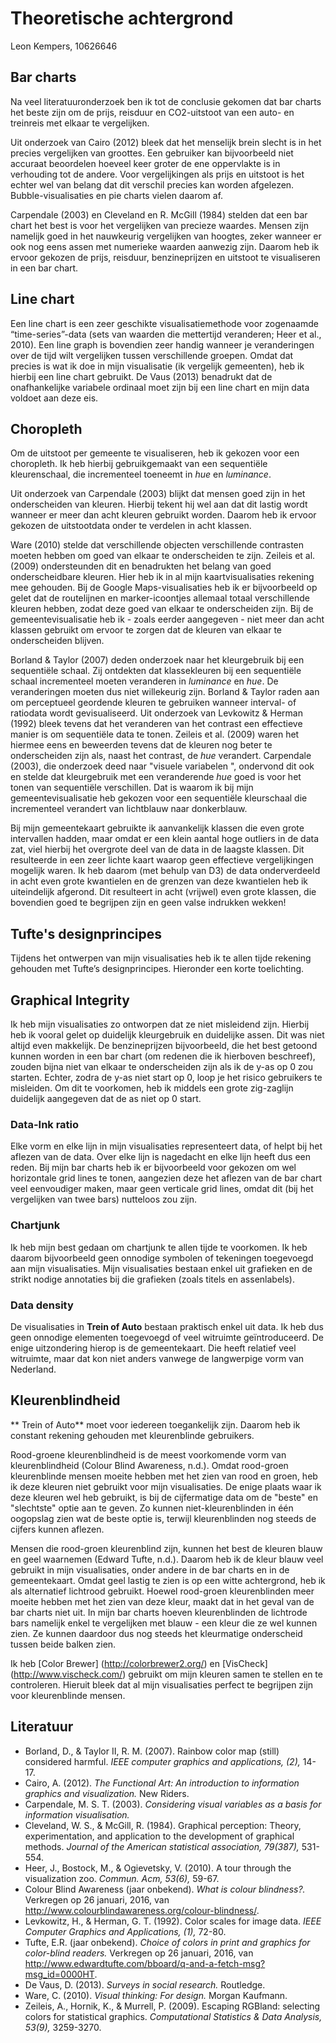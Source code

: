 # Theoretische achtergrond
Leon Kempers, 10626646


## Bar charts
Na veel literatuuronderzoek ben ik tot de conclusie gekomen dat bar charts het beste zijn om de prijs, reisduur en CO2-uitstoot van een auto- en treinreis met elkaar te vergelijken.

Uit onderzoek van Cairo (2012) bleek dat het menselijk brein slecht is in het precies vergelijken van groottes. Een gebruiker kan bijvoorbeeld niet accuraat beoordelen hoeveel keer groter de ene oppervlakte is in verhouding tot de andere. Voor vergelijkingen als prijs en uitstoot is het echter wel van belang dat dit verschil precies kan worden afgelezen. Bubble-visualisaties en pie charts vielen daarom af.

Carpendale (2003) en Cleveland en R. McGill (1984) stelden dat een bar chart het best is voor het vergelijken van precieze waardes. Mensen zijn namelijk goed in het nauwkeurig vergelijken van hoogtes, zeker wanneer er ook nog eens assen met numerieke waarden aanwezig zijn. Daarom heb ik ervoor gekozen de prijs, reisduur, benzineprijzen en uitstoot te visualiseren in een bar chart.


## Line chart
Een line chart is een zeer geschikte visualisatiemethode voor zogenaamde “time-series”-data (sets van waarden die mettertijd veranderen; Heer et al., 2010). Een line graph is bovendien zeer handig wanneer je veranderingen over de tijd wilt vergelijken tussen verschillende groepen. Omdat dat precies is wat ik doe in mijn visualisatie (ik vergelijk gemeenten), heb ik hierbij een line chart gebruikt. De Vaus (2013) benadrukt dat de onafhankelijke variabele ordinaal moet zijn bij een line chart en mijn data voldoet aan deze eis.


## Choropleth
Om de uitstoot per gemeente te visualiseren, heb ik gekozen voor een choropleth. Ik heb hierbij gebruikgemaakt van een sequentiële kleurenschaal, die incrementeel toeneemt in *hue* en *luminance*.

Uit onderzoek van Carpendale (2003) blijkt dat mensen goed zijn in het onderscheiden van kleuren. Hierbij tekent hij wel aan dat dit lastig wordt wanneer er meer dan acht kleuren gebruikt worden. Daarom heb ik ervoor gekozen de uitstootdata onder te verdelen in acht klassen.

Ware (2010) stelde dat verschillende objecten verschillende contrasten moeten hebben om goed van elkaar te onderscheiden te zijn. Zeileis et al. (2009) ondersteunden dit en benadrukten het belang van goed onderscheidbare kleuren. Hier heb ik in al mijn kaartvisualisaties rekening mee gehouden. Bij de Google Maps-visualisaties heb ik er bijvoorbeeld op gelet dat de routelijnen en marker-icoontjes allemaal totaal verschillende kleuren hebben, zodat deze goed van elkaar te onderscheiden zijn. Bij de gemeentevisualisatie heb ik - zoals eerder aangegeven - niet meer dan acht klassen gebruikt om ervoor te zorgen dat de kleuren van elkaar te onderscheiden blijven.

Borland & Taylor (2007) deden onderzoek naar het kleurgebruik bij een sequentiële schaal. Zij ontdekten dat klassekleuren bij een sequentiële schaal incrementeel moeten veranderen in *luminance* en *hue*. De veranderingen moeten dus niet willekeurig zijn. Borland & Taylor raden aan om perceptueel geordende kleuren te gebruiken wanneer interval- of ratiodata wordt gevisualiseerd. Uit onderzoek van Levkowitz & Herman (1992) bleek tevens dat het veranderen van het contrast een effectieve manier is om sequentiële data te tonen. Zeileis et al. (2009) waren het hiermee eens en beweerden tevens dat de kleuren nog beter te onderscheiden zijn als, naast het contrast, de *hue* verandert. Carpendale (2003), die onderzoek deed naar "visuele variabelen ", ondervond dit ook en stelde dat kleurgebruik met een veranderende *hue* goed is voor het tonen van sequentiële verschillen. Dat is waarom ik bij mijn gemeentevisualisatie heb gekozen voor een sequentiële kleurschaal die incrementeel verandert van lichtblauw naar donkerblauw.

Bij mijn gemeentekaart gebruikte ik aanvankelijk klassen die even grote intervallen hadden, maar omdat er een klein aantal hoge outliers in de data zat, viel hierbij het overgrote deel van de data in de laagste klassen. Dit resulteerde in een zeer lichte kaart waarop geen effectieve vergelijkingen mogelijk waren. Ik heb daarom (met behulp van D3) de data onderverdeeld in acht even grote kwantielen en de grenzen van deze kwantielen heb ik uiteindelijk afgerond. Dit resulteert in acht (vrijwel) even grote klassen, die bovendien goed te begrijpen zijn en geen valse indrukken wekken!


## Tufte's designprincipes
Tijdens het ontwerpen van mijn visualisaties heb ik te allen tijde rekening gehouden met Tufte’s designprincipes. Hieronder een korte toelichting.

## Graphical Integrity
Ik heb mijn visualisaties zo ontworpen dat ze niet misleidend zijn. Hierbij heb ik vooral gelet op duidelijk kleurgebruik en duidelijke assen. Dit was niet altijd even makkelijk. De benzineprijzen bijvoorbeeld, die het best getoond kunnen worden in een bar chart (om redenen die ik hierboven beschreef), zouden bijna niet van elkaar te onderscheiden zijn als ik de y-as op 0 zou starten. Echter, zodra de y-as niet start op 0, loop je het risico gebruikers te misleiden. Om dit te voorkomen, heb ik middels een grote zig-zaglijn duidelijk aangegeven dat de as niet op 0 start.

### Data-Ink ratio
Elke vorm en elke lijn in mijn visualisaties representeert data, of helpt bij het aflezen van de data. Over elke lijn is nagedacht en elke lijn heeft dus een reden. Bij mijn bar charts heb ik er bijvoorbeeld voor gekozen om wel horizontale grid lines te tonen, aangezien deze het aflezen van de bar chart veel eenvoudiger maken, maar geen verticale grid lines, omdat dit (bij het vergelijken van twee bars) nutteloos zou zijn.

### Chartjunk
Ik heb mijn best gedaan om chartjunk te allen tijde te voorkomen. Ik heb daarom bijvoorbeeld geen onnodige symbolen of tekeningen toegevoegd aan mijn visualisaties. Mijn visualisaties bestaan enkel uit grafieken en de strikt nodige annotaties bij die grafieken (zoals titels en assenlabels).

### Data density
De visualisaties in **Trein of Auto** bestaan praktisch enkel uit data. Ik heb dus geen onnodige elementen toegevoegd of veel witruimte geïntroduceerd. De enige uitzondering hierop is de gemeentekaart. Die heeft relatief veel witruimte, maar dat kon niet anders vanwege de langwerpige vorm van Nederland.

## Kleurenblindheid
** Trein of Auto** moet voor iedereen toegankelijk zijn. Daarom heb ik constant rekening gehouden met kleurenblinde gebruikers.

Rood-groene kleurenblindheid is de meest voorkomende vorm van kleurenblindheid (Colour Blind Awareness, n.d.). Omdat rood-groen kleurenblinde mensen moeite hebben met het zien van rood en groen, heb ik deze kleuren niet gebruikt voor mijn visualisaties. De enige plaats waar ik deze kleuren wel heb gebruikt, is bij de cijfermatige data om de "beste" en "slechtste" optie aan te geven. Zo kunnen niet-kleurenblinden in één oogopslag zien wat de beste optie is, terwijl kleurenblinden nog steeds de cijfers kunnen aflezen.

Mensen die rood-groen kleurenblind zijn, kunnen het best de kleuren blauw en geel waarnemen (Edward Tufte, n.d.). Daarom heb ik de kleur blauw veel gebruikt in mijn visualisaties, onder andere in de bar charts en in de gemeentekaart. Omdat geel lastig te zien is op een witte achtergrond, heb ik als alternatief lichtrood gebruikt. Hoewel rood-groen kleurenblinden meer moeite hebben met het zien van deze kleur, maakt dat in het geval van de bar charts niet uit. In mijn bar charts hoeven kleurenblinden de lichtrode bars namelijk enkel te vergelijken met blauw - een kleur die ze wel kunnen zien. Ze kunnen daardoor dus nog steeds het kleurmatige onderscheid tussen beide balken zien.

Ik heb [Color Brewer] (http://colorbrewer2.org/) en [VisCheck] (http://www.vischeck.com/) gebruikt om mijn kleuren samen te stellen en te controleren. Hieruit bleek dat al mijn visualisaties perfect te begrijpen zijn voor kleurenblinde mensen.


## Literatuur
* Borland, D., & Taylor II, R. M. (2007). Rainbow color map (still) considered harmful. *IEEE computer graphics and applications, (2),* 14-17.
* Cairo, A. (2012). *The Functional Art: An introduction to information graphics and visualization.* New Riders.
* Carpendale, M. S. T. (2003). *Considering visual variables as a basis for information visualisation.*
* Cleveland, W. S., & McGill, R. (1984). Graphical perception: Theory, experimentation, and application to the development of graphical methods. *Journal of the American statistical association, 79(387),* 531-554.
* Heer, J., Bostock, M., & Ogievetsky, V. (2010). A tour through the visualization zoo. *Commun. Acm, 53(6),* 59-67.
* Colour Blind Awareness (jaar onbekend). *What is colour blindness?.* Verkregen op 26 januari, 2016, van http://www.colourblindawareness.org/colour-blindness/.
* Levkowitz, H., & Herman, G. T. (1992). Color scales for image data. *IEEE Computer Graphics and Applications, (1),* 72-80.
* Tufte, E.R. (jaar onbekend). *Choice of colors in print and graphics for color-blind readers.* Verkregen op 26 januari, 2016, van http://www.edwardtufte.com/bboard/q-and-a-fetch-msg?msg_id=0000HT.
* De Vaus, D. (2013). *Surveys in social research.* Routledge.
* Ware, C. (2010). *Visual thinking: For design.* Morgan Kaufmann.
* Zeileis, A., Hornik, K., & Murrell, P. (2009). Escaping RGBland: selecting colors for statistical graphics. *Computational Statistics & Data Analysis, 53(9),* 3259-3270.